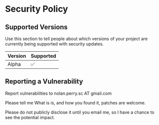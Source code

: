 # Security Policy

## Supported Versions

Use this section to tell people about which versions of your project are
currently being supported with security updates.

| Version | Supported          |
| ------- | ------------------ |
| Alpha   | :white_check_mark: |


## Reporting a Vulnerability

Report vulnerabilities to nolan.perry.sc AT gmail.com

Please tell me What is is, and how you found it, patches are welcome. 

Please do not publicly disclose it until you email me, so I have a chance to see the potential impact.
